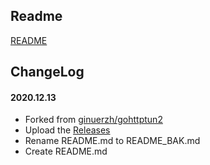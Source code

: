 ## Readme

[README](README_BAK.md)

## ChangeLog

#### 2020.12.13
* Forked from [ginuerzh/gohttptun2](https://github.com/ginuerzh/gohttptun2)
* Upload the [Releases](https://github.com/bttb520/gohttptun2/releases)
* Rename README.md to README_BAK.md
* Create README.md
